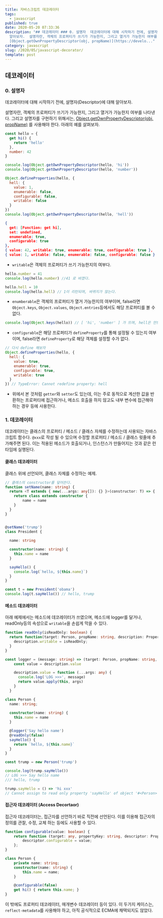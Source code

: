 ```yaml
---
title: 자바스크립트 데코레이터
tags:
  - javascript
published: true
date: 2020-05-20 07:33:36
description: "## 데코레이터 ### 0. 설명자  데코레이터에 대해 시작하기 전에, 설명자(Descriptor)에 대해
  알아보자.  설명자란, 객체의 프로퍼티가 쓰기가 가능한지, 그리고 열거가 가능한지 여부를 나타낸다. 그리고 설명자를 구현하기 위해서는,
  [Object.getOwnPropertyDescriptor(obj, propName)](https://develo..."
category: javascript
slug: /2020/05/javascript-decorator/
template: post
---
```

## 데코레이터

### 0. 설명자

데코레이터에 대해 시작하기 전에, 설명자(Descriptor)에 대해 알아보자.

설명자란, 객체의 프로퍼티가 쓰기가 가능한지, 그리고 열거가 가능한지 여부를 나타낸다. 그리고 설명자를 구현하기 위해서는, [Object.getOwnPropertyDescriptor(obj, propName)](https://developer.mozilla.org/ko/docs/Web/JavaScript/Reference/Global_Objects/Object/getOwnPropertyDescriptor) 를 사용해야 한다. 아래의 예를 살펴보자.

```javascript
const hello = {
  get hi() {
    return 'hello'
  },
  number: 42
}

console.log(Object.getOwnPropertyDescriptor(hello, 'hi'))
console.log(Object.getOwnPropertyDescriptor(hello, 'number'))

Object.defineProperties(hello, {
  hell: {
    value: 1, 
    enumerable: false,
    configurable: false,
    writable: false
  }
})
console.log(Object.getOwnPropertyDescriptor(hello, 'hell'))
```

```json
{
  get: [Function: get hi],
  set: undefined,
  enumerable: true,
  configurable: true
},
{ value: 42, writable: true, enumerable: true, configurable: true },
{ value: 1, writable: false, enumerable: false, configurable: false }
```

- `writable`은 객체의 프로퍼티가 쓰기 가능한지의 여부다.

```javascript
hello.number = 41
console.log(hello.number) //41 로 바꼈다.

hello.hell = 10
console.log(hello.hell) // 1이 리턴되며, 바뀌지가 않는다.
```

- `enumberable`은 객체의 프로퍼티가 열거 가능한지의 여부이며, false라면 `Object.keys`, `Object.values`, `Object.entries`등에서도 해당 프로퍼티를 볼 수 없다.

```javascript
console.log(Object.keys(hello)) // [ 'hi', 'number' ] 가 뜨며, hell은 안보인다 ㅠㅠ
``` 

- `configurable`은 해당 프로퍼티가 `defineProperty`를 통해 설정될 수 있는지 여부이며, false라면 `defineProperty`로 해당 객체를 설정할 수가 없다.

```javascript
// 다시 define 해보자
Object.defineProperties(hello, {
  hell: {
    value: true, 
    enumerable: true,
    configurable: true,
    writable: true
  }
}) // TypeError: Cannot redefine property: hell
```

- 위에서 본 것처럼 `getter`와 `setter`도 있는데, 이는 주로 동적으로 계산한 값을 반환하는 프로퍼티에 접근하거나, 메소드 호출을 하지 않고도 내부 변수에 접근해야 하는 경우 등에 사용한다. 


### 1. 데코레이터

데코레이터는 클래스의 프로퍼티 / 메소드 / 클래스 자체를 수정하는데 사용되는 자바스크립트 함수다. `@xxx`로 작성 될 수 있으며 수정할 프로퍼티 / 메소드 / 클래스 윗줄에 추가해주면 된다. 이는 적용된 메소드가 호출되거나, 인스턴스가 만들어지는 것과 같은 런타임에 실행된다.

#### 클래스 데코레이터

클래스 위에 선언되어, 클래스 자체를 수정하는 예제.

```typescript
// 클래스의 constructor를 덮어쓴다.
function setName(name: string) {
  return <T extends { new(...args: any[]): {} }>(constructor: T) => {
    return class extends constructor {
        name = name
    }  
  }  
}


@setName('trump')
class President {
  
  name: string

  constructor(name: string) {
    this.name = name
  }

  sayHello() {
    console.log(`hello, ${this.name}`)
  }
}

const t = new President('obama')
console.log(t.sayHello()) // hello, trump
```



#### 메소드 데코레이터

아래 예제에서는 메소드에 데코레이터가 쓰였으며, 메소드에 logger를 달거나, readOnly등의 속성으로 `writable`을 손쉽게 막을 수 있다.

```typescript
function readOnly(isReadOnly: boolean) {
  return function(target: Person, propName: string, description: PropertyDescriptor) {
    description.writable = isReadOnly;
  }
}

const logger = (message: string) => (target: Person, propName: string, description: PropertyDescriptor) => {
    const value = description.value

    description.value = function (...args: any) {
      console.log('LOG >>>', message)
      return value.apply(this, args)
    }
  }

class Person {
  name: string;
  
  constructor(name: string) {
    this.name = name
  }

  @logger('Say hello name')
  @readOnly(false)
  sayHello() {
    return `hello, ${this.name}`
  }
}

const trump = new Person('trump')

console.log(trump.sayHello())
// LOG >>> Say hello name
/// hello, trump

trump.sayHello = () => 'hi xxx'
// Cannot assign to read only property 'sayHello' of object '#<Person>'
```

#### 접근자 데코레이터 (Access Decortaor)

접근자 데코레이터는, 접근자를 선언하기 바로 직전에 선언된다. 이를 이용해 접근자의 정의를 관찰, 수정, 교체 하는 등에도 사용할 수 있다. 


```typescript
function configurable(value: boolean) {
    return function (target: any, propertyKey: string, descriptor: PropertyDescriptor) {
        descriptor.configurable = value;
    };
}

class Person {
    private name: string;
    constructor(name: string) {
        this.name = name;
    }

    @configurable(false)
    get hi() { return this.name; }
}
```

이 밖에도 프로퍼티 데코레이터, 매개변수 데코레이터 등이 있다. 이 두가지 케이스는, `reflect-metadata`를 사용해야 하고, 아직 공식적으로 ECMA에 채택되지도 않았다.